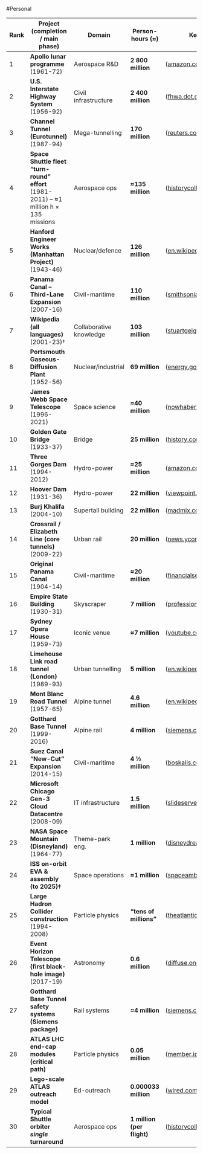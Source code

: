 #Personal 

| Rank | Project (completion / main phase)                                                     | Domain                  | Person-hours (≈)           | Key source(s)                                                                                                                                                                                                                                               |
| ---- | ------------------------------------------------------------------------------------- | ----------------------- | -------------------------- | ----------------------------------------------------------------------------------------------------------------------------------------------------------------------------------------------------------------------------------------------------------- |
| 1    | **Apollo lunar programme** (1961-72)                                                  | Aerospace R&D           | **2 800 million**          | ([amazon.com](https://www.amazon.com/One-Giant-Leap-Impossible-Mission/dp/1508286566?utm_source=chatgpt.com "One Giant Leap: The Impossible Mission That Flew Us to the Moon"))                                                                             |
| 2    | **U.S. Interstate Highway System** (1956-92)                                          | Civil infrastructure    | **2 400 million**          | ([fhwa.dot.gov](https://www.fhwa.dot.gov/infrastructure/30thannv.cfm?utm_source=chatgpt.com "Happy 30th Anniversary National System of Interstate and Defense ..."))                                                                                        |
| 3    | **Channel Tunnel (Eurotunnel)** (1987-94)                                             | Mega-tunnelling         | **170 million**            | ([reuters.com](https://www.reuters.com/article/world/uk/factbox-key-facts-on-channel-tunnel-idUSTRE6AT4GA/?utm_source=chatgpt.com "Factbox - Key facts on Channel Tunnel \| Reuters"))                                                                      |
| 4    | **Space Shuttle fleet “turn-round” effort** (1981-2011) – ≈1 million h × 135 missions | Aerospace ops           | **≈135 million**           | ([historycollection.jsc.nasa.gov](https://historycollection.jsc.nasa.gov/JSCHistoryPortal/history/oral_histories/Shuttle-Mir/VanLaakJE/VanLaakJE_3-12-98.htm?utm_source=chatgpt.com "James E. Van Laak Oral History - NASA"))                               |
| 5    | **Hanford Engineer Works (Manhattan Project)** (1943-46)                              | Nuclear/defence         | **126 million**            | ([en.wikipedia.org](https://en.wikipedia.org/wiki/Hanford_Engineer_Works?utm_source=chatgpt.com "Hanford Engineer Works - Wikipedia"))                                                                                                                      |
| 6    | **Panama Canal – Third-Lane Expansion** (2007-16)                                     | Civil-maritime          | **110 million**            | ([smithsonianmag.com](https://www.smithsonianmag.com/smart-news/commemorate-panama-canals-expansion-these-photos-from-its-construction-180959546/?utm_source=chatgpt.com "Commemorate the Panama Canal's Expansion With These Photos ..."))                 |
| 7    | **Wikipedia (all languages)** (2001-23)†                                              | Collaborative knowledge | **103 million**            | ([stuartgeiger.com](https://stuartgeiger.com/cscw-sessions.pdf?utm_source=chatgpt.com "[PDF] Using Edit Sessions to Measure Participation in Wikipedia"))                                                                                                   |
| 8    | **Portsmouth Gaseous-Diffusion Plant** (1952-56)                                      | Nuclear/industrial      | **69 million**             | ([energy.gov](https://www.energy.gov/pppo/portsmouth-background?utm_source=chatgpt.com "Portsmouth Background \| Department of Energy"))                                                                                                                    |
| 9    | **James Webb Space Telescope** (1996-2021)                                            | Space science           | **≈40 million**            | ([nowhabersham.com](https://nowhabersham.com/the-sky-this-week-james-webb-space-telescope/?utm_source=chatgpt.com "The Sky this Week: James Webb Space Telescope - Now Habersham"))                                                                         |
| 10   | **Golden Gate Bridge** (1933-37)                                                      | Bridge                  | **25 million**             | ([history.com](https://www.history.com/shows/modern-marvels/season-2/episode-6?utm_source=chatgpt.com "Watch Modern Marvels Season 2 Episode 6 \| HISTORY Channel"))                                                                                        |
| 11   | **Three Gorges Dam** (1994-2012)                                                      | Hydro-power             | **≈25 million**            | ([amazon.com](https://www.amazon.com/Modern-Marvels-Volume-1/dp/B00B6YGH9M?utm_source=chatgpt.com "Modern Marvels Volume 1 - Amazon.com"))                                                                                                                  |
| 12   | **Hoover Dam** (1931-36)                                                              | Hydro-power             | **22 million**             | ([viewpoint.com](https://www.viewpoint.com/blog/7-modern-marvels-in-construction?utm_source=chatgpt.com "7 Modern Marvels in Construction \| Viewpoint \| Trimble"))                                                                                        |
| 13   | **Burj Khalifa** (2004-10)                                                            | Supertall building      | **22 million**             | ([madmix.co.uk](https://www.madmix.co.uk/blog/ten-of-the-worlds-most-impressive-structures-made-with-concrete/?utm_source=chatgpt.com "Concrete Company Cambridgeshire \| Concrete Structures - Madmix"))                                                   |
| 14   | **Crossrail / Elizabeth Line (core tunnels)** (2009-22)                               | Urban rail              | **20 million**             | ([news.ycombinator.com](https://news.ycombinator.com/item?id=11659970&utm_source=chatgpt.com "Exploring the Elizabeth line, one of the world's largest construction ..."))                                                                                  |
| 15   | **Original Panama Canal** (1904-14)                                                   | Civil-maritime          | **≈20 million**            | ([financialservices.house.gov](https://financialservices.house.gov/burdentracker/?utm_source=chatgpt.com "Dodd-Frank Burden Tracker - House Committee on Financial Services"))                                                                              |
| 16   | **Empire State Building** (1930-31)                                                   | Skyscraper              | **7 million**              | ([professionalroofing.net](https://www.professionalroofing.net/WebExclusives/Story/empire-state-building-by-the-numbers/487?utm_source=chatgpt.com "Empire State Building by the numbers - Professional Roofing"))                                          |
| 17   | **Sydney Opera House** (1959-73)                                                      | Iconic venue            | **≈7 million**             | ([youtube.com](https://www.youtube.com/shorts/lywUP3aFTIQ?utm_source=chatgpt.com "14 years. 7 million man-hours.The Sydney Opera House ... - YouTube"))                                                                                                     |
| 18   | **Limehouse Link road tunnel (London)** (1989-93)                                     | Urban tunnelling        | **5 million**              | ([en.wikipedia.org](https://en.wikipedia.org/wiki/Limehouse_Link_tunnel?utm_source=chatgpt.com "Limehouse Link tunnel"))                                                                                                                                    |
| 19   | **Mont Blanc Road Tunnel** (1957-65)                                                  | Alpine tunnel           | **4.6 million**            | ([en.wikipedia.org](https://en.wikipedia.org/wiki/Mont_Blanc_Tunnel?utm_source=chatgpt.com "Mont Blanc Tunnel"))                                                                                                                                            |
| 20   | **Gotthard Base Tunnel** (1999-2016)                                                  | Alpine rail             | **4 million**              | ([siemens.com](https://www.siemens.com/global/en/products/buildings/references/gotthard-base-tunnel.html?utm_source=chatgpt.com "Gotthard Base Tunnel - Siemens Global"))                                                                                   |
| 21   | **Suez Canal “New-Cut” Expansion** (2014-15)                                          | Civil-maritime          | **4 ½ million**            | ([boskalis.com](https://boskalis.com/about-us/projects/channel-expansion-suez?utm_source=chatgpt.com "Channel expansion, Suez - Boskalis"))                                                                                                                 |
| 22   | **Microsoft Chicago Gen-3 Cloud Datacentre** (2008-09)                                | IT infrastructure       | **1.5 million**            | ([slideserve.com](https://www.slideserve.com/candid/how-microsoft-manages-its-cloud-infrastructure-at-a-huge-scale-powerpoint-ppt-presentation?utm_source=chatgpt.com "How Microsoft Manages Its Cloud Infrastructure at a Huge Scale"))                    |
| 23   | **NASA Space Mountain (Disneyland)** (1964-77)                                        | Theme-park eng.         | **1 million**              | ([disneydreamer.com](https://disneydreamer.com/space-mountain-50th/?utm_source=chatgpt.com "Space Mountain 50th - DisneyDreamer.com"))                                                                                                                      |
| 24   | **ISS on-orbit EVA & assembly (to 2025)**‡                                            | Space operations        | **≈1 million**             | ([spaceambition.substack.com](https://spaceambition.substack.com/p/medicine-for-space-and-space-for?utm_source=chatgpt.com "Medicine for space and space for medicine - Space Ambition"))                                                                   |
| 25   | **Large Hadron Collider construction** (1994-2008)                                    | Particle physics        | **“tens of millions”**     | ([theatlantic.com](https://www.theatlantic.com/technology/archive/2012/07/faster-stronger-earlier-the-american-particle-accelerator-that-never-was/259512/?utm_source=chatgpt.com "Faster, Stronger, Earlier: The American Particle Accelerator That ...")) |
| 26   | **Event Horizon Telescope (first black-hole image)** (2017-19)                        | Astronomy               | **0.6 million**            | ([diffuse.one](https://diffuse.one/p/d1-003?utm_source=chatgpt.com "estimating the cost of all discoveries - diffuse.one"))                                                                                                                                 |
| 27   | **Gotthard Base Tunnel safety systems (Siemens package)**                             | Rail systems            | **≈4 million**             | ([siemens.com](https://www.siemens.com/global/en/products/buildings/references/gotthard-base-tunnel.html?utm_source=chatgpt.com "Gotthard Base Tunnel - Siemens Global"))                                                                                   |
| 28   | **ATLAS LHC end-cap modules (critical path)**                                         | Particle physics        | **0.05 million**           | ([member.ipmu.jp](https://member.ipmu.jp/yuji.tachikawa/stringsmirrors/2008/Engelen.pdf?utm_source=chatgpt.com "[PDF] Detectors at the Large Hadron Collider"))                                                                                             |
| 29   | **Lego-scale ATLAS outreach model**                                                   | Ed-outreach             | **0.000033 million**       | ([wired.com](https://www.wired.com/2011/11/lego-atlas?utm_source=chatgpt.com "The Lego ATLAS Will Detect All Your Lego Particles"))                                                                                                                         |
| 30   | **Typical Shuttle orbiter _single_ turnaround**                                       | Aerospace ops           | **1 million (per flight)** | ([historycollection.jsc.nasa.gov](https://historycollection.jsc.nasa.gov/JSCHistoryPortal/history/oral_histories/Shuttle-Mir/VanLaakJE/VanLaakJE_3-12-98.htm?utm_source=chatgpt.com "James E. Van Laak Oral History - NASA"))                               |